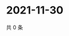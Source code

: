 # 2021-11-30

共 0 条

<!-- BEGIN WEIBO -->
<!-- 最后更新时间 Tue Nov 30 2021 21:11:47 GMT+0800 (China Standard Time) -->

<!-- END WEIBO -->
